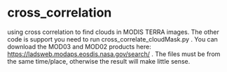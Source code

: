 # cross_correlation
using cross correlation to find clouds in MODIS TERRA images. 
The other code is support you need to run cross_correlate_cloudMask.py . 
You can download the MOD03 and MOD02 products here: https://ladsweb.modaps.eosdis.nasa.gov/search/ .
The files must be from the same time/place, otherwise the result will make little sense.
